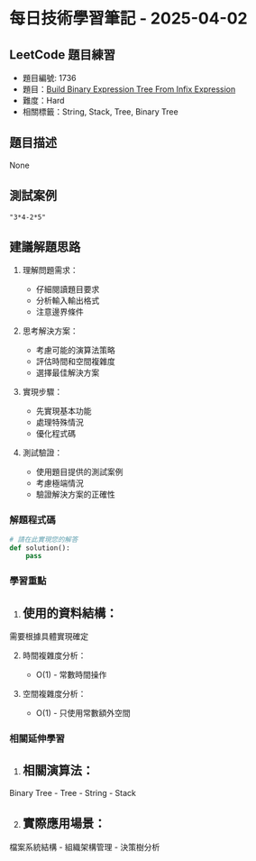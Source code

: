 # 每日技術學習筆記 - 2025-04-02

## LeetCode 題目練習
- 題目編號: 1736
- 題目：[Build Binary Expression Tree From Infix Expression](https://leetcode.com/problems/build-binary-expression-tree-from-infix-expression)
- 難度：Hard
- 相關標籤：String, Stack, Tree, Binary Tree

## 題目描述
None

## 測試案例
```
"3*4-2*5"
```

## 建議解題思路
1. 理解問題需求：
   - 仔細閱讀題目要求
   - 分析輸入輸出格式
   - 注意邊界條件

2. 思考解決方案：
   - 考慮可能的演算法策略
   - 評估時間和空間複雜度
   - 選擇最佳解決方案

3. 實現步驟：
   - 先實現基本功能
   - 處理特殊情況
   - 優化程式碼

4. 測試驗證：
   - 使用題目提供的測試案例
   - 考慮極端情況
   - 驗證解決方案的正確性


### 解題程式碼
```python
# 請在此實現您的解答
def solution():
    pass
```

### 學習重點
1. 使用的資料結構：
   - 
需要根據具體實現確定

2. 時間複雜度分析：
   - O(1) - 常數時間操作

3. 空間複雜度分析：
   - O(1) - 只使用常數額外空間

### 相關延伸學習
1. 相關演算法：
   - 
Binary Tree   - Tree   - String   - Stack

2. 實際應用場景：
   - 
檔案系統結構   - 組織架構管理   - 決策樹分析
